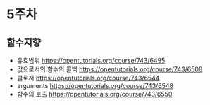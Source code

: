 # 5주차

## 함수지향

- 유효범위 https://opentutorials.org/course/743/6495
- 값으로서의 함수의 콜백 https://opentutorials.org/course/743/6508
- 클로저 https://opentutorials.org/course/743/6544
- arguments https://opentutorials.org/course/743/6548
- 함수의 호출 https://opentutorials.org/course/743/6550